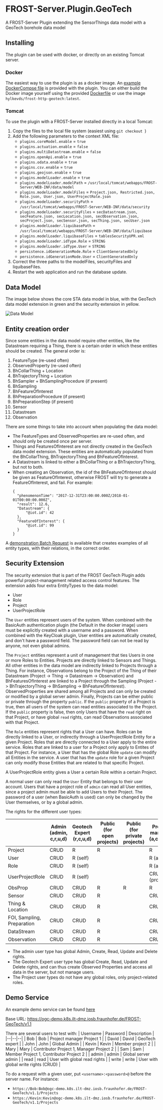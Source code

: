# FROST-Server.Plugin.GeoTech
A FROST-Server Plugin extending the SensorThings data model with a GeoTech borehole data model

## Installing

The plugin can be used with docker, or directly on an existing Tomcat server.

### Docker

The easiest way to use the plugin is as a docker image.
An [example DockerCompse file](scripts/docker-compose.yaml) is provided with the plugin.
You can either build the Docker image yourself using the provided [Dockerfile](Dockerfile) or use the image `hylkevds/frost-http-geotech:latest`.

### Tomcat

To use the plugin with a FROST-Server installed directly in a local Tomcat:
1. Copy the files to the local file system (easiest using `git checkout `)
1. Add the following parameters to the context XML file:
   - `plugins.coreModel.enable` = `true`
   - `plugins.actuation.enable` = `false`
   - `plugins.multiDatastream.enable` = `false`
   - `plugins.openApi.enable` = `true`
   - `plugins.odata.enable` = `true`
   - `plugins.csv.enable` = `true`
   - `plugins.geojson.enable` = `true`
   - `plugins.modelLoader.enable` = `true`
   - `plugins.modelLoader.modelPath` = `/usr/local/tomcat/webapps/FROST-Server/WEB-INF/data/model`
   - `plugins.modelLoader.modelFiles` = `Project.json, Restricted.json, Role.json, User.json, UserProjectRole.json`
   - `plugins.modelLoader.securityPath` = `/usr/local/tomcat/webapps/FROST-Server/WEB-INF/data/security`
   - `plugins.modelLoader.securityFiles` = `secDatastream.json, secFeature.json, secLocation.json, secObservation.json, secProject.json, secSensor.json, secThing.json, secUser.json`
   - `plugins.modelLoader.liquibasePath` = `/usr/local/tomcat/webapps/FROST-Server/WEB-INF/data/liquibase`
   - `plugins.modelLoader.liquibaseFiles` = `tablesSecurityUPR.xml`
   - `plugins.modelLoader.idType.Role` = `STRING`
   - `plugins.modelLoader.idType.User` = `STRING`
   - `persistence.idGenerationMode.Role` = `ClientGeneratedOnly`
   - `persistence.idGenerationMode.User` = `ClientGeneratedOnly`
1. Correct the three paths to the modelFiles, securityFiles and liquibaseFiles.
1. Restart the web application and run the database update.


## Data Model

The image below shows the core STA data model in blue, with the GeoTech data model extension in green and the security extension in yellow.

![Data Model](Datamodel-SensorThingsApi-GeoTech.drawio.png)


## Entity creation order

Since some entities in the data model require other entities, like the Datastream requiring a Thing, there is a certain order in which these entities should be created. The general order is:
1. FeatureType (re-used often)
1. ObservedProperty (re-used often)
1. BhCollarThing + Location
1. BhTrajectoryThing + Location
1. BhSampler + BhSamplingProcedure (if present)
1. BhSampling
1. BhFeatureOfInterest
1. BhPreparationProcedure (if present)
1. BhPreparationStep (if present)
1. Sensor
1. Datastream
1. Observation

There are some things to take into account when populating the data model:
- The FeatureTypes and ObservedProperties are re-used often, and should only be created once per server.
- Things and FeaturesOfInterest are not directly created in the GeoTech data model extension. These entities are automatically populated from the BhCollarThing, BhTrajectoryThing and BhFeatureOfInterest.
- A Datastream is linked to either a BhCollarThing or a BhTrajectoryThing, but not to both.
- When creating an Observation, the id of the BhFeatureOfInterest should be given as FeatureOfInterest, otherwise FROST will try to generate a FeatureOfInterest, and fail. For example:
  ```
  {
    "phenomenonTime": "2017-12-31T23:00:00.000Z/2018-01-01T00:00:00.000Z",
    "result": 12.6,
    "Datastream": {
        "@iot.id": 42
    },
    "FeatureOfInterest": {
        "@iot.id": 99
    }
  }
  ```

A [demonstration Batch Request](https://github.com/hylkevds/FROST-Server.Plugin.GeoTech/blob/main/scripts/BatchUploadTemplate.json) is available that creates examples of all entity types, with their relations, in the correct order.


## Security Extension

The security extension that is part of the FROST GeoTech Plugin adds powerful project-management related access control features. The extension adds four extra EntityTypes to the data model:
- User
- Role
- Project
- UserProjectRole

The `User` entities represent users of the system. When combined with the BasicAuth authentication plugin (the Default in the docker image) users must be explicitly created with a username and a password. When combined with the KeyCloak plugin, User entities are automatically created, and don't have a password field. The password field can not be read by anyone, not even global admins.

The `Project` entities represent a unit of management that ties Users in one or more Roles to Entities. Projects are directly linked to Sensors and Things. All other entities in the data model are indirectly linked to Projects through a Thing. For instance, Observations belong to the Project of the Thing of their Datastream (Project -> Thing -> Datastream -> Observation) and BhFeaturesOfInterest are linked to a Project through the Sampling (Project -> BhTrajectoryThing -> BhSampling -> BhFeatureOfInterest). ObservedProperties are shared among all Projects and can only be created or modified by a global server admin. Finally, Projects can be either public or private through the property `public`. If the `public` property of a Project is true, then all users of the system can read entities associated to the Project. If the `public` property is false, then only Users that have the `read` right on that Project, or have global `read` rights, can read Observations associated with that Project. 

The `Role` entities represent rights that a User can have. Roles can be directly linked to a User, or indirectly through a UserProjectRole Entity for a given Project. Roles that are directly connected to a User apply to the entire service. Roles that are linked to a user for a Project only apply to Entites of that Project. For instance, a User that has the global Role `update` can modify all Entities in the service. A user that has the `update` role for a given Project can only modify those Entities that are related to that specific Project.

A UserProjectRole entity gives a User a certain Role within a certain Project.

A normal user can only read the `User` Entity that belongs to their user account. Users that have a project role of `admin` can read all User entities, since a project admin must be able to add Users to their Project. The password of a user (when BasicAuth is used) can only be changed by the User themselves, or by a global admin.

The rights for the different user types:

  | Admin (admin, c,r,u,d) | Geotech Expert (r,c,u,d) | Public (for open projects) | Public (for private projects) | Project manager (a,c,r,u,d) | Project contributor (r,c,u,d) | Project member (read)
-- | -- | -- | -- | -- | -- | -- | --
Project | CRUD | R | R |   | R | R | R
User | CRUD | R (self) |   |   | R (all) | R (self) | R (self)
Role | CRUD | R (self) |   |   | R (all) | R (self) | R (self)
UserProjectRole | CRUD | R (self) |   |   | CRUD (project) | R (self) | R (self)
ObsProp | CRUD | CRUD | R | R | R | R | R
Sensor | CRUD | CRUD | R |   | CRUD | R | R
Thing & Location | CRUD | CRUD | R |   | CRUD | R | R
FOI, Sampling, Preparation | CRUD | CRUD | R |   | CRUD | CRUD | R
DataStream | CRUD | CRUD | R |   | CRUD | CRUD | R
Observation | CRUD | CRUD | R |   | CRUD | CRUD | R

- The admin user type has global Admin, Create, Read, Update and Delete rights.
- The Geotech Expert user type has global Create, Read, Update and Delete rights, and can thus create Observed Properties and access all data in the server, but not manage users.
- The Project user types do not have any global roles, only project-related roles.


## Demo Service

An example demo service can be found [here](https://ogc-demo.k8s.ilt-dmz.iosb.fraunhofer.de/FROST-GeoTech/v1.1)

Base URL: https://ogc-demo.k8s.ilt-dmz.iosb.fraunhofer.de/FROST-GeoTech/v1.1

There are several users to test with:
| Username | Password | Description |
|--|--|--|
| Bob | Bob | Project manager Project 1 |
| David | David | GeoTech expert |
| John | John | Global Admin |
| Kevin | Kevin | Member project 2 |
| Mary | Mary | Contributor Project 1, Manager Project 2 |
| Sam | Sam | Member Project 1, Contributor Project 2 |
| admin | admin | Global server admin |
| read | read | User with global read rights |
| write | write | User with global write rights (CRUD) |

To do a request with a given user, put `<username>:<password>@` before the server name. For instance:

- `https://Bob:Bob@ogc-demo.k8s.ilt-dmz.iosb.fraunhofer.de/FROST-GeoTech/v1.1/Projects`
- `https://Kevin:Kevin@ogc-demo.k8s.ilt-dmz.iosb.fraunhofer.de/FROST-GeoTech/v1.1/Projects`
